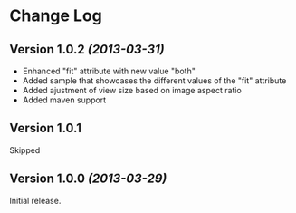 Change Log
==========
Version 1.0.2 *(2013-03-31)*
----------------------------
* Enhanced "fit" attribute with new value "both"
* Added sample that showcases the different values of the "fit" attribute
* Added ajustment of view size based on image aspect ratio
* Added maven support

Version 1.0.1 
----------------------------
Skipped

Version 1.0.0 *(2013-03-29)*
----------------------------
Initial release.
